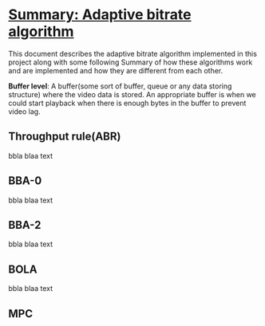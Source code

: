 # <ins>Summary: Adaptive bitrate algorithm</ins>

This document describes the adaptive bitrate algorithm implemented in this project along with some following Summary of how these algorithms work and are implemented and how they are different from each other.

**Buffer level**: A buffer(some sort of buffer, queue or any data storing structure) where the video data is stored.
An appropriate buffer is when we could start playback when there is enough bytes in the buffer to prevent video lag.

## Throughput rule(ABR)

bbla blaa text

## BBA-0

bbla blaa text

## BBA-2

bbla blaa text

## BOLA

bbla blaa text

## MPC